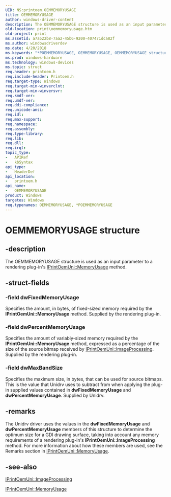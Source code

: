 ```yaml
---
UID: NS:printoem.OEMMEMORYUSAGE
title: OEMMEMORYUSAGE
author: windows-driver-content
description: The OEMMEMORYUSAGE structure is used as an input parameter to a rendering plug-in's IPrintOemUni::MemoryUsage method.
old-location: print\oemmemoryusage.htm
old-project: print
ms.assetid: a7a522b8-7aa2-45b6-9200-407471dca82f
ms.author: windowsdriverdev
ms.date: 4/20/2018
ms.keywords: "*POEMMEMORYUSAGE, OEMMEMORYUSAGE, OEMMEMORYUSAGE structure [Print Devices], POEMMEMORYUSAGE, POEMMEMORYUSAGE structure pointer [Print Devices], print.oemmemoryusage, print_unidrv-pscript_rendering_c6746c1c-f6c5-4acf-bcd3-bc1f69382dae.xml, printoem/OEMMEMORYUSAGE, printoem/POEMMEMORYUSAGE"
ms.prod: windows-hardware
ms.technology: windows-devices
ms.topic: struct
req.header: printoem.h
req.include-header: Printoem.h
req.target-type: Windows
req.target-min-winverclnt: 
req.target-min-winversvr: 
req.kmdf-ver: 
req.umdf-ver: 
req.ddi-compliance: 
req.unicode-ansi: 
req.idl: 
req.max-support: 
req.namespace: 
req.assembly: 
req.type-library: 
req.lib: 
req.dll: 
req.irql: 
topic_type:
-	APIRef
-	kbSyntax
api_type:
-	HeaderDef
api_location:
-	printoem.h
api_name:
-	OEMMEMORYUSAGE
product: Windows
targetos: Windows
req.typenames: OEMMEMORYUSAGE, *POEMMEMORYUSAGE
---
```


# OEMMEMORYUSAGE structure


## -description


The OEMMEMORYUSAGE structure is used as an input parameter to a rendering plug-in's <a href="https://msdn.microsoft.com/library/windows/hardware/ff554264">IPrintOemUni::MemoryUsage</a> method.


## -struct-fields




### -field dwFixedMemoryUsage

Specifies the amount, in bytes, of fixed-sized memory required by the <b>IPrintOemUni::MemoryUsage</b> method. Supplied by the rendering plug-in.


### -field dwPercentMemoryUsage

Specifies the amount of variably-sized memory required by the <b>IPrintOemUni::MemoryUsage</b> method, expressed as a percentage of the size of the source bitmap received by <a href="https://msdn.microsoft.com/library/windows/hardware/ff554261">IPrintOemUni::ImageProcessing</a>. Supplied by the rendering plug-in.


### -field dwMaxBandSize

Specifies the maximum size, in bytes, that can be used for source bitmaps. This is the value that Unidrv uses to subtract from when applying the plug-in supplied values contained in <b>dwFixedMemoryUsage</b> and <b>dwPercentMemoryUsage</b>. Supplied by Unidrv.


## -remarks



The Unidrv driver uses the values in the <b>dwFixedMemoryUsage</b> and <b>dwPercentMemoryUsage</b> members of this structure to determine the optimum size for a GDI drawing surface, taking into account any memory requirements of a rendering plug-in's <b>IPrintOemUni::ImageProcessing</b> method. For more information about how these members are used, see the Remarks section in <a href="https://msdn.microsoft.com/library/windows/hardware/ff554264">IPrintOemUni::MemoryUsage</a>.




## -see-also




<a href="https://msdn.microsoft.com/library/windows/hardware/ff554261">IPrintOemUni::ImageProcessing</a>



<a href="https://msdn.microsoft.com/library/windows/hardware/ff554264">IPrintOemUni::MemoryUsage</a>
 

 

